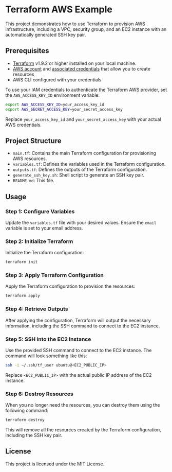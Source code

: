 # Terraform AWS Example

This project demonstrates how to use Terraform to provision AWS infrastructure, including a VPC, security group, and an EC2 instance with an automatically generated SSH key pair.

## Prerequisites

- [Terraform](https://www.terraform.io/downloads.html) v1.9.2 or higher installed on your local machine. 
- [AWS account](https://aws.amazon.com/free) and [associated credentials](https://docs.aws.amazon.com/general/latest/gr/aws-sec-cred-types.html) that allow you to create resources
- AWS CLI configured with your credentials

To use your IAM credentials to authenticate the Terraform AWS provider, set the `AWS_ACCESS_KEY_ID` environment variable:

```sh
export AWS_ACCESS_KEY_ID=your_access_key_id
export AWS_SECRET_ACCESS_KEY=your_secret_access_key
```

Replace `your_access_key_id` and `your_secret_access_key` with your actual AWS credentials.

## Project Structure

- `main.tf`: Contains the main Terraform configuration for provisioning AWS resources.
- `variables.tf`: Defines the variables used in the Terraform configuration.
- `outputs.tf`: Defines the outputs of the Terraform configuration.
- `generate_ssh_key.sh`: Shell script to generate an SSH key pair.
- `README.md`: This file.

## Usage

### Step 1: Configure Variables

Update the `variables.tf` file with your desired values. Ensure the `email` variable is set to your email address.

### Step 2: Initialize Terraform

Initialize the Terraform configuration:

```sh
terraform init
```

### Step 3: Apply Terraform Configuration

Apply the Terraform configuration to provision the resources:

```sh
terraform apply
```

### Step 4: Retrieve Outputs

After applying the configuration, Terraform will output the necessary information, including the SSH command to connect to the EC2 instance.

### Step 5: SSH into the EC2 Instance

Use the provided SSH command to connect to the EC2 instance. The command will look something like this:

```sh
ssh -i ~/.ssh/tf_user ubuntu@<EC2_PUBLIC_IP>
```

Replace `<EC2_PUBLIC_IP>` with the actual public IP address of the EC2 instance.

### Step 6: Destroy Resources

When you no longer need the resources, you can destroy them using the following command:

```sh
terraform destroy
```

This will remove all the resources created by the Terraform configuration, including the SSH key pair.

## License

This project is licensed under the MIT License.